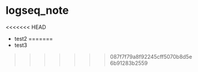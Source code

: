 # logseq_note
<<<<<<< HEAD
 * test2
=======
 * test3
>>>>>>> 087f7f79a8f92245cff5070b8d5e6b91283b2559
